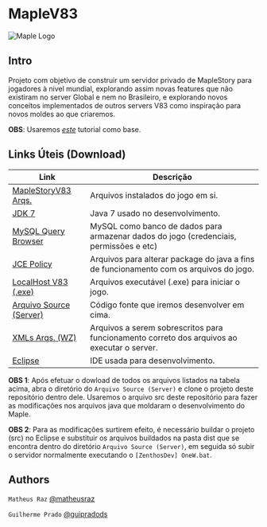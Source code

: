 # MapleV83

![Maple Logo](https://d2e111jq13me73.cloudfront.net/sites/default/files/styles/product_image_aspect_switcher_170w/public/product-images/csm-app/maplestory.png?itok=HafAIewS)

## Intro

Projeto com objetivo de construir um servidor privado de MapleStory para jogadores à nivel mundial, explorando assim novas features que não existiram no server Global e nem no Brasileiro, e explorando novos conceitos implementados de outros servers V83 como inspiração para novos moldes ao que criaremos. 

**OBS**: Usaremos [*este*](http://forum.ragezone.com/f428/maplestory-private-server-v83-741739/) tutorial como base.

## Links Úteis (Download)

Link | Descrição
------------ | -------------
[MapleStoryV83 Arqs.](http://www.mediafire.com/file/ph13i0jnzhp4m87/v83.rar) | Arquivos instalados do jogo em si.
[JDK 7](http://www.mediafire.com/file/3qrxipqpmxsnbrd/jdk-7u3-windows-x64.rar) | Java 7 usado no desenvolvimento.
[MySQL Query Browser](http://www.brothersoft.com/mysql-query-browser-for-windows-download-71868.html) | MySQL como banco de dados para armazenar dados do jogo (credenciais, permissões e etc)
[JCE Policy](http://www.mediafire.com/file/0g6t7xpcrbu4u8p/jce_policy-7.zip) | Arquivos para alterar package do java a fins de funcionamento com os arquivos do jogo.
[LocalHost V83 (.exe) ](http://www.mediafire.com/file/99ecxofh1436129/Localhostv83.rar) | Arquivos executável (.exe) para iniciar o jogo.
[Arquivo Source (Server) ](http://www.mediafire.com/file/j43req4bj7l6nzk/ZenthosDev.rar) | Código fonte que iremos desenvolver em cima.
[XMLs Arqs. (WZ) ](http://www.mediafire.com/file/95sypygu1la3aeo/v83+XMLs.zip) | Arquivos a serem sobrescritos para funcionamento correto dos arquivos ao executar o server.
[Eclipse](https://www.eclipse.org/downloads/) | IDE usada para desenvolvimento.

**OBS 1**: Após efetuar o dowload de todos os arquivos listados na tabela acima, abra o diretório do ``Arquivo Source (Server)`` e clone o projeto deste repositório dentro dele. Usaremos o arquivo src deste repositório para fazer as modificações nos arquivos java que moldaram o desenvolvimento do Maple.

**OBS 2**: Para as modificações surtirem efeito, é necessário buildar o projeto (src) no Eclipse e substituir os arquivos buildados na pasta dist que se encontra dentro do diretório ``Arquivo Source (Server)``, em seguida só subir o servidor normalmente executando o ``[ZenthosDev] OneW.bat``.

## Authors
``` Matheus Raz ``` [@matheusraz](https://github.com/matheusraz)

``` Guilherme Prado ``` [@guipradods](https://github.com/guipradods)
